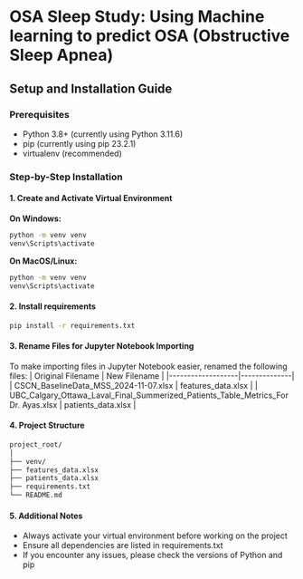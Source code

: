 # OSA Sleep Study: Using Machine learning to predict OSA (Obstructive Sleep Apnea)

## Setup and Installation Guide

### Prerequisites

- Python 3.8+ (currently using Python 3.11.6)
- pip (currently using pip 23.2.1)
- virtualenv (recommended)

### Step-by-Step Installation

#### 1. Create and Activate Virtual Environment

**On Windows:**

```bash
python -m venv venv
venv\Scripts\activate
```

**On MacOS/Linux:**

```bash
python -m venv venv
venv\Scripts\activate
```


#### 2. Install requirements
```bash
pip install -r requirements.txt
```

#### 3. Rename Files for Jupyter Notebook Importing

To make importing files in Jupyter Notebook easier, renamed the following files:
| Original Filename | New Filename |
|-------------------|--------------|
| CSCN_BaselineData_MSS_2024-11-07.xlsx | features_data.xlsx |
| UBC_Calgary_Ottawa_Laval_Final_Summerized_Patients_Table_Metrics_For Dr. Ayas.xlsx | patients_data.xlsx |

#### 4. Project Structure
```bash
project_root/
│
├── venv/
├── features_data.xlsx
├── patients_data.xlsx
├── requirements.txt
└── README.md
```

#### 5. Additional Notes
- Always activate your virtual environment before working on the project
- Ensure all dependencies are listed in requirements.txt
- If you encounter any issues, please check the versions of Python and pip

